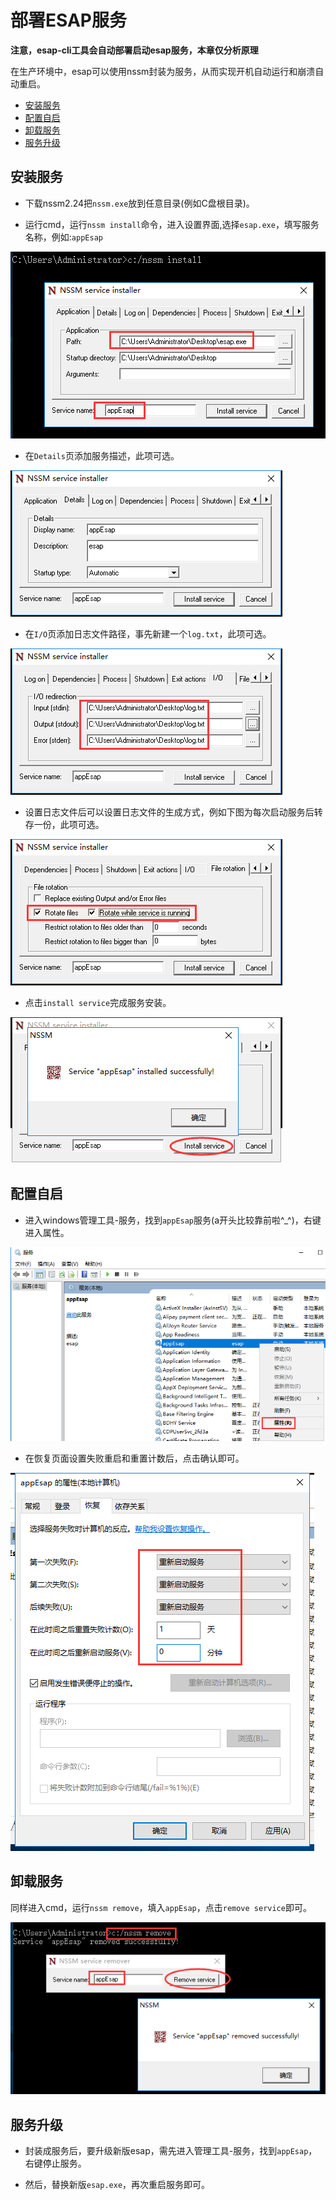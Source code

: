 # 部署ESAP服务
**注意，esap-cli工具会自动部署启动esap服务，本章仅分析原理**

在生产环境中，esap可以使用nssm封装为服务，从而实现开机自动运行和崩溃自动重启。

* [安装服务](#安装服务)
* [配置自启](#配置自启)
* [卸载服务](#卸载服务)
* [服务升级](#服务升级)

## 安装服务
* 下载nssm2.24把`nssm.exe`放到任意目录(例如C盘根目录)。

* 运行cmd，运行`nssm install`命令，进入设置界面,选择`esap.exe`，填写服务名称，例如:`appEsap`

![](/img/dep-1.png)

* 在`Details`页添加服务描述，此项可选。

![](/img/dep-2.png)

* 在`I/O`页添加日志文件路径，事先新建一个`log.txt`，此项可选。

![](/img/dep-3.png)

* 设置日志文件后可以设置日志文件的生成方式，例如下图为每次启动服务后转存一份，此项可选。

![](/img/dep-4.png)

* 点击`install service`完成服务安装。

![](/img/dep-5.png)

## 配置自启

* 进入windows管理工具-服务，找到`appEsap`服务(a开头比较靠前啦^_^)，右键进入属性。

![](/img/dep-6.png)

* 在恢复页面设置失败重启和重置计数后，点击确认即可。

![](/img/dep-7.png)

## 卸载服务
同样进入cmd，运行`nssm remove`，填入`appEsap`，点击`remove service`即可。

![](/img/dep-8.png)

## 服务升级
* 封装成服务后，要升级新版esap，需先进入管理工具-服务，找到`appEsap`，右键停止服务。

* 然后，替换新版`esap.exe`，再次重启服务即可。